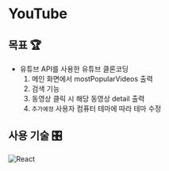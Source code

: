 # YouTube

## 목표 🏆

- 유튜브 API를 사용한 유튜브 클론코딩
  1. 메인 화면에서 mostPopularVideos 출력
  2. 검색 기능
  3. 동영상 클릭 시 해당 동영상 detail 출력
  4. `추가예정` 사용자 컴퓨터 테마에 따라 테마 수정

## 사용 기술 🎛️

![React](https://img.shields.io/badge/-React-61dafb?style=flat-square&logo=react&logoColor=ffffff)
